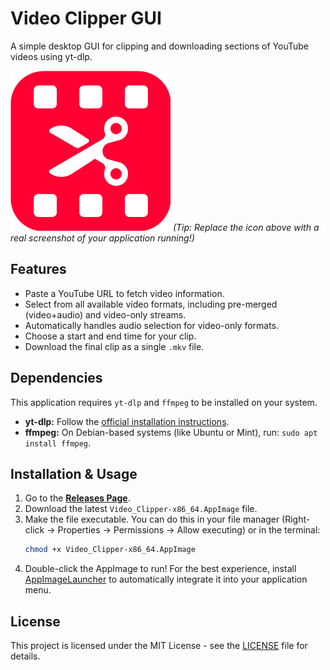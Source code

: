 # Video Clipper GUI

A simple desktop GUI for clipping and downloading sections of YouTube videos using yt-dlp.

![Screenshot of Video Clipper](https://github.com/Guanaco-dev/video-clipper-gui/blob/main/icon.png)
*(Tip: Replace the icon above with a real screenshot of your application running!)*

## Features

*   Paste a YouTube URL to fetch video information.
*   Select from all available video formats, including pre-merged (video+audio) and video-only streams.
*   Automatically handles audio selection for video-only formats.
*   Choose a start and end time for your clip.
*   Download the final clip as a single `.mkv` file.

## Dependencies

This application requires `yt-dlp` and `ffmpeg` to be installed on your system.

*   **yt-dlp:** Follow the [official installation instructions](https://github.com/yt-dlp/yt-dlp#installation).
*   **ffmpeg:** On Debian-based systems (like Ubuntu or Mint), run: `sudo apt install ffmpeg`.

## Installation & Usage

1.  Go to the [**Releases Page**](https://github.com/Guanaco-dev/video-clipper-gui/releases).
2.  Download the latest `Video_Clipper-x86_64.AppImage` file.
3.  Make the file executable. You can do this in your file manager (Right-click -> Properties -> Permissions -> Allow executing) or in the terminal:
    ```bash
    chmod +x Video_Clipper-x86_64.AppImage
    ```
4.  Double-click the AppImage to run! For the best experience, install [AppImageLauncher](https://github.com/TheAssassin/AppImageLauncher/wiki) to automatically integrate it into your application menu.

## License

This project is licensed under the MIT License - see the [LICENSE](LICENSE) file for details.

